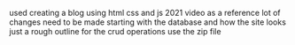 used creating a blog using html css and js 2021 video as a reference
lot of changes need to be made starting with the database and how the site looks 
just a rough outline for the crud operations
use the zip file
